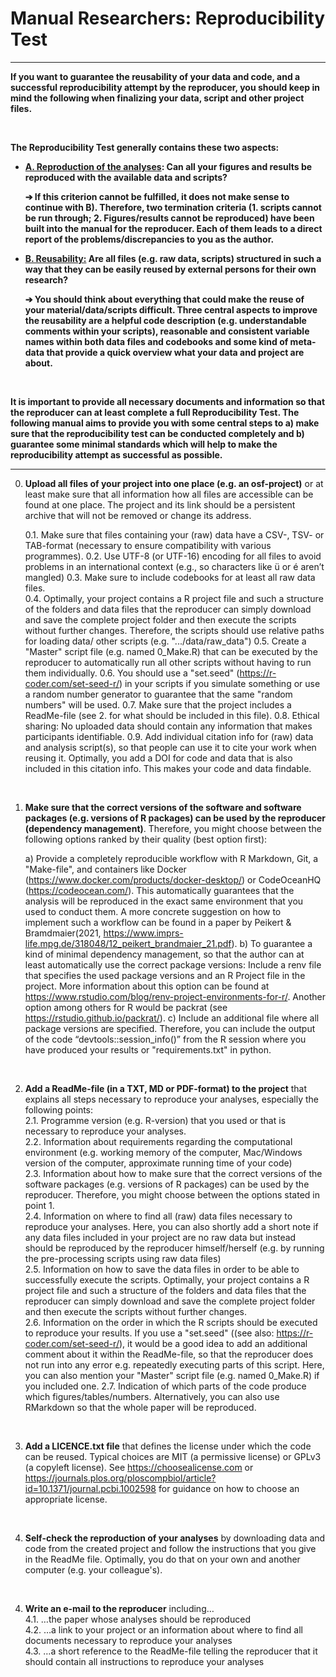 # Manual Researchers: Reproducibility Test

------

**If you want to guarantee the reusability of your data and code, and a successful reproducibility attempt by the reproducer, you should keep in mind the following when finalizing your data, script and other project files.**  

<br>

**The Reproducibility Test generally contains these two aspects:**

  - **<u>A. Reproduction of the analyses</u>: Can all your figures and results be reproduced with the available data and scripts?**

    **➔ If this criterion cannot be fulfilled, it does not make sense to continue with B). Therefore, two termination criteria (1. scripts cannot be run through; 2. Figures/results cannot be reproduced) have been built into the manual for the reproducer. Each of them leads to a direct report of the problems/discrepancies to you as the author.**

  - **<u>B. Reusability:</u> Are all files (e.g. raw data, scripts) structured in such a way that they can be easily reused by external persons for their own research?**

    **➔ You should think about everything that could make the reuse of your material/data/scripts difficult. Three central aspects to improve the reusability are a helpful code description (e.g.  understandable comments within your scripts), reasonable and consistent variable names within both data files and codebooks and some kind of meta-data that provide a quick overview what your data and project are about.**

<br>

**It is important to provide all necessary documents and information so that the reproducer can at least complete a full Reproducibility Test. The following manual aims to provide you with some central steps to a) make sure that the reproducibility test can be conducted completely and b) guarantee some minimal standards which will help to make the reproducibility attempt as successful as possible.**

------------------------------------------------------------------------

0. **Upload all files of your project into one place (e.g. an osf-project)** or at least make sure that all information how all files are accessible can be found at one place. The project and its link should be a persistent archive that will not be removed or change its address.

   0.1. Make sure that files containing your (raw) data have a CSV-, TSV- or TAB-format (necessary to ensure compatibility with various programmes).
   0.2. Use UTF-8 (or UTF-16) encoding for all files to avoid problems in an international context (e.g., so characters like ü or é aren’t mangled)
   0.3. Make sure to include codebooks for at least all raw data files.  
   0.4. Optimally, your project contains a R project file and such a structure of the folders and data files that the reproducer can simply download and save the complete project folder and then execute the scripts without further changes. Therefore, the scripts should use relative paths for loading data/ other scripts (e.g. ".../data/raw_data")
   0.5. Create a "Master" script file (e.g. named 0_Make.R) that can be executed by the reproducer to automatically run all other scripts without having to run them individually.
   0.6. You should use a "set.seed" (https://r-coder.com/set-seed-r/) in your scripts if you simulate something or use a random number generator to guarantee that the same "random numbers" will be used.
   0.7. Make sure that the project includes a ReadMe-file (see 2. for what should be included in this file).
   0.8. Ethical sharing: No uploaded data should contain any information that makes participants identifiable.
   0.9. Add individual citation info for (raw) data and analysis script(s), so that people can use it to cite your work when reusing it. Optimally, you add a DOI for code and data that is also included in this citation info. This makes your code and data findable.

   <br>

1. **Make sure that the correct versions of the software and software packages (e.g. versions of R packages) can be used by the reproducer (dependency management)**. Therefore, you might choose between the following options ranked by their quality (best option first):

    a) Provide a completely reproducible workflow with R Markdown, Git, a "Make-file", and containers like Docker (https://www.docker.com/products/docker-desktop/) or CodeOceanHQ (https://codeocean.com/). This automatically guarantees that the analysis will be reproduced in the exact same environment that you used to conduct them. A more concrete suggestion on how to implement such a workflow can be found in a paper by Peikert & Bramdmaier(2021, https://www.imprs-life.mpg.de/318048/12_peikert_brandmaier_21.pdf).
    b)  To guarantee a kind of minimal dependency management, so that the author can at least automatically use the correct package versions: Include a renv file that specifies the used package versions and an R Project file in the project. More information about this option can be found at https://www.rstudio.com/blog/renv-project-environments-for-r/. Another option among others for R would be packrat (see https://rstudio.github.io/packrat/).
    c) Include an additional file where all package versions are specified. Therefore, you can include the output of the code “devtools::session_info()” from the R session where you have produced your results or "requirements.txt" in python.

  <br>

2. **Add a ReadMe-file (in a TXT, MD or PDF-format) to the project** that explains all steps necessary to reproduce your analyses, especially the following points:  
  2.1. Programme version (e.g. R-version) that you used or that is necessary to reproduce your analyses.  
  2.2. Information about requirements regarding the computational environment (e.g. working memory of the computer, Mac/Windows version of the computer, approximate running time of your code)  
  2.3. Information about how to make sure that the correct versions of the software packages (e.g. versions of R packages) can be used by the reproducer. Therefore, you might choose between the options stated in point 1.  
  2.4. Information on where to find all (raw) data files necessary to reproduce your analyses. Here, you can also shortly add a short note if any data files included in your project are no raw data but instead should be reproduced by the reproducer himself/herself (e.g. by running the pre-processing scripts using raw data files)  
  2.5. Information on how to save the data files in order to be able to successfully execute the scripts. Optimally, your project contains a R project file and such a structure of the folders and data files that the reproducer can simply download and save the complete project folder and then execute the scripts without further changes.  
  2.6. Information on the order in which the R scripts should be executed to reproduce your results. If you use a "set.seed" ((see also: https://r-coder.com/set-seed-r/), it would be a good idea to add an additional comment about it within the ReadMe-file, so that the reproducer does not run into any error e.g. repeatedly executing parts of this script. Here, you can also mention your "Master" script file (e.g. named 0_Make.R) if you included one.
  2.7. Indication of which parts of the code produce which figures/tables/numbers. Alternatively, you can also use RMarkdown so that the whole paper will be reproduced.

  <br>

3. **Add a LICENCE.txt file** that defines the license under which the code can be reused. Typical choices are MIT (a permissive license) or GPLv3 (a copyleft license). See https://choosealicense.com or https://journals.plos.org/ploscompbiol/article?id=10.1371/journal.pcbi.1002598 for guidance on how to choose an appropriate license.  

  <br>

4. **Self-check the reproduction of your analyses** by downloading data and code from the created project and follow the instructions that you give in the ReadMe file. Optimally, you do that on your own and another computer (e.g. your colleague's).

  <br>

4. **Write an e-mail to the reproducer** including…  
  4.1. …the paper whose analyses should be reproduced  
  4.2. …a link to your project or an information about where to find all documents necessary to reproduce your analyses  
  4.3. …a short reference to the ReadMe-file telling the reproducer that it should contain all instructions to reproduce your analyses
